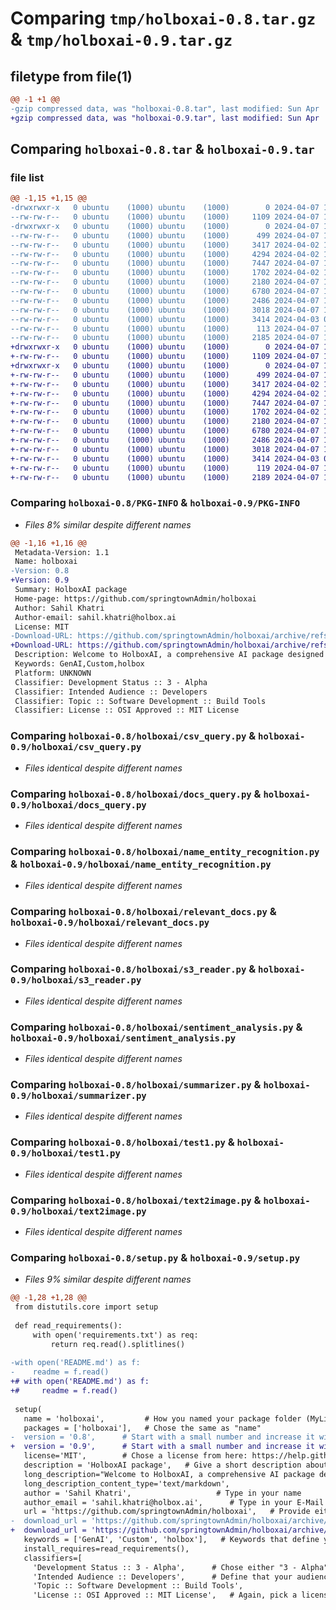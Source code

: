 # Comparing `tmp/holboxai-0.8.tar.gz` & `tmp/holboxai-0.9.tar.gz`

## filetype from file(1)

```diff
@@ -1 +1 @@
-gzip compressed data, was "holboxai-0.8.tar", last modified: Sun Apr  7 17:18:12 2024, max compression
+gzip compressed data, was "holboxai-0.9.tar", last modified: Sun Apr  7 17:29:16 2024, max compression
```

## Comparing `holboxai-0.8.tar` & `holboxai-0.9.tar`

### file list

```diff
@@ -1,15 +1,15 @@
-drwxrwxr-x   0 ubuntu    (1000) ubuntu    (1000)        0 2024-04-07 17:18:12.341013 holboxai-0.8/
--rw-rw-r--   0 ubuntu    (1000) ubuntu    (1000)     1109 2024-04-07 17:18:12.341013 holboxai-0.8/PKG-INFO
-drwxrwxr-x   0 ubuntu    (1000) ubuntu    (1000)        0 2024-04-07 17:18:12.341013 holboxai-0.8/holboxai/
--rw-rw-r--   0 ubuntu    (1000) ubuntu    (1000)      499 2024-04-07 16:33:52.059765 holboxai-0.8/holboxai/__init__.py
--rw-rw-r--   0 ubuntu    (1000) ubuntu    (1000)     3417 2024-04-02 11:16:14.723187 holboxai-0.8/holboxai/csv_query.py
--rw-rw-r--   0 ubuntu    (1000) ubuntu    (1000)     4294 2024-04-02 11:16:14.723187 holboxai-0.8/holboxai/docs_query.py
--rw-rw-r--   0 ubuntu    (1000) ubuntu    (1000)     7447 2024-04-07 16:33:52.059765 holboxai-0.8/holboxai/name_entity_recognition.py
--rw-rw-r--   0 ubuntu    (1000) ubuntu    (1000)     1702 2024-04-02 11:16:14.723187 holboxai-0.8/holboxai/relevant_docs.py
--rw-rw-r--   0 ubuntu    (1000) ubuntu    (1000)     2180 2024-04-07 16:33:52.059765 holboxai-0.8/holboxai/s3_reader.py
--rw-rw-r--   0 ubuntu    (1000) ubuntu    (1000)     6780 2024-04-07 16:33:52.059765 holboxai-0.8/holboxai/sentiment_analysis.py
--rw-rw-r--   0 ubuntu    (1000) ubuntu    (1000)     2486 2024-04-07 16:33:52.059765 holboxai-0.8/holboxai/summarizer.py
--rw-rw-r--   0 ubuntu    (1000) ubuntu    (1000)     3018 2024-04-07 16:33:52.059765 holboxai-0.8/holboxai/test1.py
--rw-rw-r--   0 ubuntu    (1000) ubuntu    (1000)     3414 2024-04-03 09:38:52.606504 holboxai-0.8/holboxai/text2image.py
--rw-rw-r--   0 ubuntu    (1000) ubuntu    (1000)      113 2024-04-07 17:15:31.380946 holboxai-0.8/setup.cfg
--rw-rw-r--   0 ubuntu    (1000) ubuntu    (1000)     2185 2024-04-07 17:18:06.777011 holboxai-0.8/setup.py
+drwxrwxr-x   0 ubuntu    (1000) ubuntu    (1000)        0 2024-04-07 17:29:16.281315 holboxai-0.9/
+-rw-rw-r--   0 ubuntu    (1000) ubuntu    (1000)     1109 2024-04-07 17:29:16.281315 holboxai-0.9/PKG-INFO
+drwxrwxr-x   0 ubuntu    (1000) ubuntu    (1000)        0 2024-04-07 17:29:16.281315 holboxai-0.9/holboxai/
+-rw-rw-r--   0 ubuntu    (1000) ubuntu    (1000)      499 2024-04-07 16:33:52.059765 holboxai-0.9/holboxai/__init__.py
+-rw-rw-r--   0 ubuntu    (1000) ubuntu    (1000)     3417 2024-04-02 11:16:14.723187 holboxai-0.9/holboxai/csv_query.py
+-rw-rw-r--   0 ubuntu    (1000) ubuntu    (1000)     4294 2024-04-02 11:16:14.723187 holboxai-0.9/holboxai/docs_query.py
+-rw-rw-r--   0 ubuntu    (1000) ubuntu    (1000)     7447 2024-04-07 16:33:52.059765 holboxai-0.9/holboxai/name_entity_recognition.py
+-rw-rw-r--   0 ubuntu    (1000) ubuntu    (1000)     1702 2024-04-02 11:16:14.723187 holboxai-0.9/holboxai/relevant_docs.py
+-rw-rw-r--   0 ubuntu    (1000) ubuntu    (1000)     2180 2024-04-07 16:33:52.059765 holboxai-0.9/holboxai/s3_reader.py
+-rw-rw-r--   0 ubuntu    (1000) ubuntu    (1000)     6780 2024-04-07 16:33:52.059765 holboxai-0.9/holboxai/sentiment_analysis.py
+-rw-rw-r--   0 ubuntu    (1000) ubuntu    (1000)     2486 2024-04-07 16:33:52.059765 holboxai-0.9/holboxai/summarizer.py
+-rw-rw-r--   0 ubuntu    (1000) ubuntu    (1000)     3018 2024-04-07 16:33:52.059765 holboxai-0.9/holboxai/test1.py
+-rw-rw-r--   0 ubuntu    (1000) ubuntu    (1000)     3414 2024-04-03 09:38:52.606504 holboxai-0.9/holboxai/text2image.py
+-rw-rw-r--   0 ubuntu    (1000) ubuntu    (1000)      119 2024-04-07 17:28:45.389304 holboxai-0.9/setup.cfg
+-rw-rw-r--   0 ubuntu    (1000) ubuntu    (1000)     2189 2024-04-07 17:29:10.129313 holboxai-0.9/setup.py
```

### Comparing `holboxai-0.8/PKG-INFO` & `holboxai-0.9/PKG-INFO`

 * *Files 8% similar despite different names*

```diff
@@ -1,16 +1,16 @@
 Metadata-Version: 1.1
 Name: holboxai
-Version: 0.8
+Version: 0.9
 Summary: HolboxAI package
 Home-page: https://github.com/springtownAdmin/holboxai
 Author: Sahil Khatri
 Author-email: sahil.khatri@holbox.ai
 License: MIT
-Download-URL: https://github.com/springtownAdmin/holboxai/archive/refs/tags/v_09.tar.gz
+Download-URL: https://github.com/springtownAdmin/holboxai/archive/refs/tags/v_10.tar.gz
 Description: Welcome to HolboxAI, a comprehensive AI package designed to enhance your data processing and creative capabilities. HolboxAI offers a range of functionalities including text-to-image generation, running textual queries on documents stored in your S3 bucket, and generating insights from natural language queries. This README provides a detailed guide on how to install and use the various features of HolboxAI.
 Keywords: GenAI,Custom,holbox
 Platform: UNKNOWN
 Classifier: Development Status :: 3 - Alpha
 Classifier: Intended Audience :: Developers
 Classifier: Topic :: Software Development :: Build Tools
 Classifier: License :: OSI Approved :: MIT License
```

### Comparing `holboxai-0.8/holboxai/csv_query.py` & `holboxai-0.9/holboxai/csv_query.py`

 * *Files identical despite different names*

### Comparing `holboxai-0.8/holboxai/docs_query.py` & `holboxai-0.9/holboxai/docs_query.py`

 * *Files identical despite different names*

### Comparing `holboxai-0.8/holboxai/name_entity_recognition.py` & `holboxai-0.9/holboxai/name_entity_recognition.py`

 * *Files identical despite different names*

### Comparing `holboxai-0.8/holboxai/relevant_docs.py` & `holboxai-0.9/holboxai/relevant_docs.py`

 * *Files identical despite different names*

### Comparing `holboxai-0.8/holboxai/s3_reader.py` & `holboxai-0.9/holboxai/s3_reader.py`

 * *Files identical despite different names*

### Comparing `holboxai-0.8/holboxai/sentiment_analysis.py` & `holboxai-0.9/holboxai/sentiment_analysis.py`

 * *Files identical despite different names*

### Comparing `holboxai-0.8/holboxai/summarizer.py` & `holboxai-0.9/holboxai/summarizer.py`

 * *Files identical despite different names*

### Comparing `holboxai-0.8/holboxai/test1.py` & `holboxai-0.9/holboxai/test1.py`

 * *Files identical despite different names*

### Comparing `holboxai-0.8/holboxai/text2image.py` & `holboxai-0.9/holboxai/text2image.py`

 * *Files identical despite different names*

### Comparing `holboxai-0.8/setup.py` & `holboxai-0.9/setup.py`

 * *Files 9% similar despite different names*

```diff
@@ -1,28 +1,28 @@
 from distutils.core import setup
 
 def read_requirements():
     with open('requirements.txt') as req:
         return req.read().splitlines()
       
-with open('README.md') as f:
-    readme = f.read()
+# with open('README.md') as f:
+#     readme = f.read()
 
 setup(
   name = 'holboxai',         # How you named your package folder (MyLib)
   packages = ['holboxai'],   # Chose the same as "name"
-  version = '0.8',      # Start with a small number and increase it with every change you make
+  version = '0.9',      # Start with a small number and increase it with every change you make
   license='MIT',        # Chose a license from here: https://help.github.com/articles/licensing-a-repository
   description = 'HolboxAI package',   # Give a short description about your library
   long_description="Welcome to HolboxAI, a comprehensive AI package designed to enhance your data processing and creative capabilities. HolboxAI offers a range of functionalities including text-to-image generation, running textual queries on documents stored in your S3 bucket, and generating insights from natural language queries. This README provides a detailed guide on how to install and use the various features of HolboxAI.",
   long_description_content_type='text/markdown',
   author = 'Sahil Khatri',                   # Type in your name
   author_email = 'sahil.khatri@holbox.ai',      # Type in your E-Mail
   url = 'https://github.com/springtownAdmin/holboxai',   # Provide either the link to your github or to your website
-  download_url = 'https://github.com/springtownAdmin/holboxai/archive/refs/tags/v_09.tar.gz',    # I explain this later on
+  download_url = 'https://github.com/springtownAdmin/holboxai/archive/refs/tags/v_10.tar.gz',    # I explain this later on
   keywords = ['GenAI', 'Custom', 'holbox'],   # Keywords that define your package best
   install_requires=read_requirements(),
   classifiers=[
     'Development Status :: 3 - Alpha',      # Chose either "3 - Alpha", "4 - Beta" or "5 - Production/Stable" as the current state of your package
     'Intended Audience :: Developers',      # Define that your audience are developers
     'Topic :: Software Development :: Build Tools',
     'License :: OSI Approved :: MIT License',   # Again, pick a license
```

